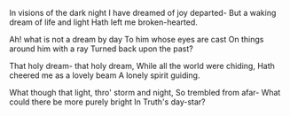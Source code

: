In visions of the dark night
I have dreamed of joy departed-
But a waking dream of life and light
Hath left me broken-hearted.

Ah! what is not a dream by day
To him whose eyes are cast
On things around him with a ray
Turned back upon the past?

That holy dream- that holy dream,
While all the world were chiding,
Hath cheered me as a lovely beam
A lonely spirit guiding.

What though that light, thro' storm and night,
So trembled from afar-
What could there be more purely bright
In Truth's day-star?